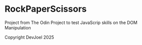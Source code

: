 # RockPaperScissors

Project from The Odin Project to test JavaScrip skills on the DOM Manipulation


Copyright DevJoel 2025